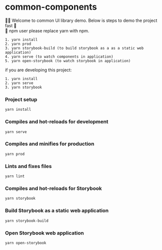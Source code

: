 # common-components
  ✋🏼 Welcome to common UI library demo. Below is steps to demo the project fast 🎉 <br>
  🥺 npm user please replace yarn with npm.
  ```
  1. yarn install
  2. yarn prod
  3. yarn storybook-build (to build storybook as a as a static web application)
  4. yarn serve (to watch components in application)
  5. yarn open-storybook (to watch storybook in application)
  ```
if you are developing this project:
  ```
  1. yarn install
  2. yarn serve
  3. yarn storybook
  ```

### Project setup
```
yarn install
```

### Compiles and hot-reloads for development
```
yarn serve
```

### Compiles and minifies for production
```
yarn prod
```

### Lints and fixes files
```
yarn lint
```

### Compiles and hot-reloads for Storybook
```
yarn storybook
```

### Build Storybook as a static web application
```
yarn storybook-build
```

### Open Storybook web application
```
yarn open-storybook
```
